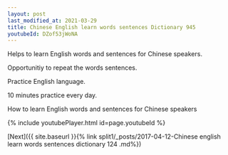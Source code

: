 ```yaml
---
layout: post
last_modified_at: 2021-03-29
title: Chinese English learn words sentences Dictionary 945 
youtubeId: DZof53jWoNA
---
```

 
 
Helps to learn English words and sentences for Chinese speakers.

Opportunitiy to repeat the words sentences. 

Practice English language. 
 
10 minutes practice every day. 
 
How to learn English words and sentences for Chinese speakers 
 
{% include youtubePlayer.html id=page.youtubeId %}
 
 
[Next]({{ site.baseurl }}{% link  split1/_posts/2017-04-12-Chinese english learn words sentences dictionary 124 .md%})
 
